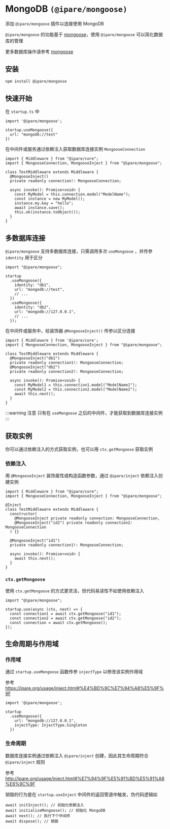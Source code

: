 # MongoDB `(@ipare/mongoose)`

添加 `@ipare/mongoose` 插件以连接使用 MongoDB

`@ipare/mongoose` 的功能基于 [mongoose](https://github.com/Automattic/mongoose)，使用 `@ipare/mongoose` 可以简化数据库的管理

更多数据库操作请参考 [mongoose](https://github.com/Automattic/mongoose)

## 安装

```sh
npm install @ipare/mongoose
```

## 快速开始

在 `startup.ts` 中

```TS
import '@ipare/mongoose';

startup.useMongoose({
  url: "mongodb://test"
})
```

在中间件或服务通过依赖注入获取数据库连接实例 `MongooseConnection`

```TS
import { Middleware } from "@ipare/core";
import { MongooseConnection, MongooseInject } from "@ipare/mongoose";

class TestMiddleware extends Middleware {
  @MongooseInject()
  private readonly connection!: MongooseConnection;

  async invoke(): Promise<void> {
    const MyModel = this.connection.model("ModelName");
    const instance = new MyModel();
    instance.my.key = "hello";
    await instance.save();
    this.ok(instance.toObject());
  }
}
```

## 多数据库连接

`@ipare/mongoose` 支持多数据库连接，只需调用多次 `useMongoose` ，并传参 `identity` 用于区分

```TS
import "@ipare/mongoose";

startup
  .useMongoose({
    identity: "db1",
    url: "mongodb://test",
    // ...
  })
  .useMongoose({
    identity: "db2",
    url: "mongodb://127.0.0.1",
    // ...
  });
```

在中间件或服务中，给装饰器 `@MongooseInject()` 传参以区分连接

```TS
import { Middleware } from '@ipare/core';
import { MongooseConnection, MongooseInject } from "@ipare/mongoose";

class TestMiddleware extends Middleware {
  @MongooseInject("db1")
  private readonly connection1!: MongooseConnection;
  @MongooseInject("db2")
  private readonly connection2!: MongooseConnection;

  async invoke(): Promise<void> {
    const MyModel1 = this.connection1.model("ModelName1");
    const MyModel2 = this.connection2.model("ModelName2");
    await this.next();
  }
}
```

:::warning 注意
只有在 `useMongoose` 之后的中间件，才能获取到数据库连接实例
:::

## 获取实例

你可以通过依赖注入的方式获取实例，也可以用 `ctx.getMongoose` 获取实例

### 依赖注入

用 `@MongooseInject` 装饰属性或构造函数参数，通过 `@ipare/inject` 依赖注入创建实例

```TS
import { Middleware } from "@ipare/core";
import { MongooseConnection, MongooseInject } from "@ipare/mongoose";

@Inject
class TestMiddleware extends Middleware {
  constructor(
    @MongooseInject private readonly connection: MongooseConnection,
    @MongooseInject("id2") private readonly connection2: MongooseConnection
  ) {}

  @MongooseInject("id1")
  private readonly connection1!: MongooseConnection;

  async invoke(): Promise<void> {
    await this.next();
  }
}
```

### `ctx.getMongoose`

使用 `ctx.getMongoose` 的方式更灵活，但代码易读性不如使用依赖注入

```TS
import "@ipare/mongoose";

startup.use(async (ctx, next) => {
  const connection1 = await ctx.getMongoose("id1");
  const connection2 = await ctx.getMongoose("id2");
  const connection = await ctx.getMongoose();
});
```

## 生命周期与作用域

### 作用域

通过 `startup.useMongoose` 函数传参 `injectType` 以修改该实例作用域

参考 <https://ipare.org/usage/inject.html#%E4%BD%9C%E7%94%A8%E5%9F%9F>

```TS
import '@ipare/mongoose';

startup
  .useMongoose({
    url: "mongodb://127.0.0.1",
    injectType: InjectType.Singleton
  })
```

### 生命周期

数据库连接实例通过依赖注入 `@ipare/inject` 创建，因此其生命周期符合 `@ipare/inject` 规则

参考 <http://ipare.org/usage/inject.html#%E7%94%9F%E5%91%BD%E5%91%A8%E6%9C%9F>

销毁的行为是在 `startup.useInject` 中间件的返回管道中触发，伪代码逻辑如

```TS
await initInject(); // 初始化依赖注入
await initializeMongoose(); // 初始化 MongoDB
await next(); // 执行下个中间件
await dispose(); // 销毁
```
